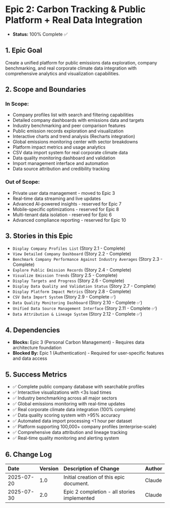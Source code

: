 # Epic 2: Carbon Tracking & Public Platform + Real Data Integration

- **Status:** 100% Complete ✅

## 1. Epic Goal
Create a unified platform for public emissions data exploration, company benchmarking, and real corporate climate data integration with comprehensive analytics and visualization capabilities.

## 2. Scope and Boundaries

### In Scope:
- Company profiles list with search and filtering capabilities
- Detailed company dashboards with emissions data and targets
- Industry benchmarking and peer comparison features
- Public emission records exploration and visualization
- Interactive charts and trend analysis (Recharts integration)
- Global emissions monitoring center with sector breakdowns
- Platform impact metrics and usage analytics
- CSV data import system for real corporate climate data
- Data quality monitoring dashboard and validation
- Import management interface and automation
- Data source attribution and credibility tracking

### Out of Scope:
- Private user data management - moved to Epic 3
- Real-time data streaming and live updates
- Advanced AI-powered insights - reserved for Epic 7
- Mobile-specific optimizations - reserved for Epic 8
- Multi-tenant data isolation - reserved for Epic 6
- Advanced compliance reporting - reserved for Epic 10

## 3. Stories in this Epic

- `Display Company Profiles List` (Story 2.1 - Complete)
- `View Detailed Company Dashboard` (Story 2.2 - Complete)
- `Benchmark Company Performance Against Industry Averages` (Story 2.3 - Complete)
- `Explore Public Emission Records` (Story 2.4 - Complete)
- `Visualize Emission Trends` (Story 2.5 - Complete)
- `Display Targets and Progress` (Story 2.6 - Complete)
- `Display Data Quality and Validation Status` (Story 2.7 - Complete)
- `Display Platform Impact Metrics` (Story 2.8 - Complete)
- `CSV Data Import System` (Story 2.9 - Complete ✅)
- `Data Quality Monitoring Dashboard` (Story 2.10 - Complete ✅)
- `Unified Data Source Management Interface` (Story 2.11 - Complete ✅)
- `Data Attribution & Lineage System` (Story 2.12 - Complete ✅)

## 4. Dependencies

- **Blocks:** Epic 3 (Personal Carbon Management) - Requires data architecture foundation
- **Blocked By:** Epic 1 (Authentication) - Required for user-specific features and data access

## 5. Success Metrics

- ✅ Complete public company database with searchable profiles
- ✅ Interactive visualizations with <3s load times
- ✅ Industry benchmarking across all major sectors
- ✅ Global emissions monitoring with real-time updates
- ✅ Real corporate climate data integration (100% complete)
- ✅ Data quality scoring system with >95% accuracy
- ✅ Automated data import processing <1 hour per dataset
- ✅ Platform supporting 100,000+ company profiles (enterprise-scale)
- ✅ Comprehensive data attribution and lineage tracking
- ✅ Real-time quality monitoring and alerting system

## 6. Change Log

| Date       | Version | Description of Change                     | Author |
| :--------- | :------ | :---------------------------------------- | :----- |
| 2025-07-20 | 1.0     | Initial creation of this epic document. | Claude |
| 2025-07-30 | 2.0     | Epic 2 completion - all stories implemented | Claude |